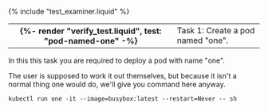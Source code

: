 {% include "test_examiner.liquid" %}

<table class="table">
  <tbody>
    <tr>
      <th scope="row">{%- render "verify_test.liquid", test: "pod-named-one" -%}</th>
      <td>Task 1: Create a pod named "one".</td>
    </tr>
  </tbody>
</table>

In this this task you are required to deploy a pod with name "one".

The user is supposed to work it out themselves, but because it isn't a normal thing one would do, we'll give you command here anyway.

```execute
kubectl run one -it --image=busybox:latest --restart=Never -- sh
```

